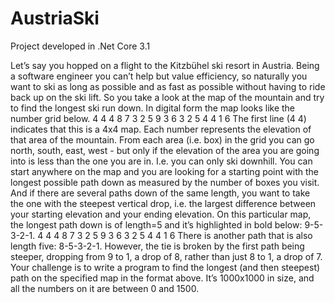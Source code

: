 # AustriaSki
Project developed in .Net Core 3.1

Let’s say you hopped on a flight to the Kitzbühel ski resort in Austria. Being a software engineer you
can’t help but value efficiency, so naturally you want to ski as long as possible and as fast as possible
without having to ride back up on the ski lift. So you take a look at the map of the mountain and try
to find the longest ski run down.
In digital form the map looks like the number grid below.
4 4
4 8 7 3
2 5 9 3
6 3 2 5
4 4 1 6
The first line (4 4) indicates that this is a 4x4 map. Each number represents the elevation of that area
of the mountain. From each area (i.e. box) in the grid you can go north, south, east, west - but only if
the elevation of the area you are going into is less than the one you are in. I.e. you can only ski
downhill. You can start anywhere on the map and you are looking for a starting point with the
longest possible path down as measured by the number of boxes you visit. And if there are several
paths down of the same length, you want to take the one with the steepest vertical drop, i.e. the
largest difference between your starting elevation and your ending elevation.
On this particular map, the longest path down is of length=5 and it’s highlighted in bold below: 9-5-
3-2-1.
4 4
4 8 7 3
2 5 9 3
6 3 2 5
4 4 1 6
There is another path that is also length five: 8-5-3-2-1. However, the tie is broken by the first path
being steeper, dropping from 9 to 1, a drop of 8, rather than just 8 to 1, a drop of 7.
Your challenge is to write a program to find the longest (and then steepest) path on the specified
map in the format above. It’s 1000x1000 in size, and all the numbers on it are between 0 and 1500.
